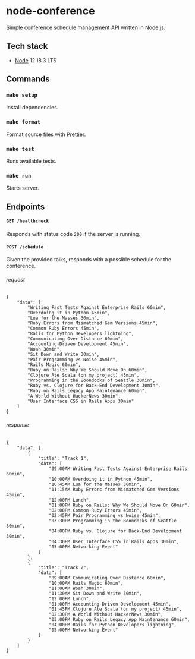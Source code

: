 # node-conference
Simple conference schedule management API written in Node.js.

## Tech stack

- [Node](https://nodejs.org/en/) 12.18.3 LTS

## Commands

### `make setup`
Install dependencies.

### `make format`
Format source files with [Prettier](https://prettier.io/).

### `make test`                    
Runs available tests.

### `make run`
Starts server.

## Endpoints

#### `GET /healthcheck`
Responds with status code `200` if the server is running.

#### `POST /schedule`
Given the provided talks, responds with a possible schedule for the conference.

###### request
    {
        "data": [
            "Writing Fast Tests Against Enterprise Rails 60min",
            "Overdoing it in Python 45min",
            "Lua for the Masses 30min",
            "Ruby Errors from Mismatched Gem Versions 45min",
            "Common Ruby Errors 45min",
            "Rails for Python Developers lightning",
            "Communicating Over Distance 60min",
            "Accounting-Driven Development 45min",
            "Woah 30min",
            "Sit Down and Write 30min",
            "Pair Programming vs Noise 45min",
            "Rails Magic 60min",
            "Ruby on Rails: Why We Should Move On 60min",
            "Clojure Ate Scala (on my project) 45min",
            "Programming in the Boondocks of Seattle 30min",
            "Ruby vs. Clojure for Back-End Development 30min",
            "Ruby on Rails Legacy App Maintenance 60min",
            "A World Without HackerNews 30min",
            "User Interface CSS in Rails Apps 30min"
        ]
    }
###### response
    {
        "data": [
            {
                "title": "Track 1",
                "data": [
                    "09:00AM Writing Fast Tests Against Enterprise Rails 60min",
                    "10:00AM Overdoing it in Python 45min",
                    "10:45AM Lua for the Masses 30min",
                    "11:15AM Ruby Errors from Mismatched Gem Versions 45min",
                    "12:00PM Lunch",
                    "01:00PM Ruby on Rails: Why We Should Move On 60min",
                    "02:00PM Common Ruby Errors 45min",
                    "02:45PM Pair Programming vs Noise 45min",
                    "03:30PM Programming in the Boondocks of Seattle 30min",
                    "04:00PM Ruby vs. Clojure for Back-End Development 30min",
                    "04:30PM User Interface CSS in Rails Apps 30min",
                    "05:00PM Networking Event"
                ]
            },
            {
                "title": "Track 2",
                "data": [
                    "09:00AM Communicating Over Distance 60min",
                    "10:00AM Rails Magic 60min",
                    "11:00AM Woah 30min",
                    "11:30AM Sit Down and Write 30min",
                    "12:00PM Lunch",
                    "01:00PM Accounting-Driven Development 45min",
                    "01:45PM Clojure Ate Scala (on my project) 45min",
                    "02:30PM A World Without HackerNews 30min",
                    "03:00PM Ruby on Rails Legacy App Maintenance 60min",
                    "04:00PM Rails for Python Developers lightning",
                    "05:00PM Networking Event"
                ]
            }
        ]
    }
